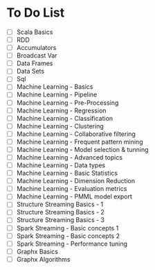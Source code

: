 # To Do List
- [ ] Scala Basics
- [ ] RDD
- [ ] Accumulators
- [ ] Broadcast Var
- [ ] Data Frames
- [ ] Data Sets
- [ ] Sql
- [ ] Machine Learning - Basics
- [ ] Machine Learning - Pipeline
- [ ] Machine Learning - Pre-Processing
- [ ] Machine Learning - Regression
- [ ] Machine Learning - Classification
- [ ] Machine Learning - Clustering
- [ ] Machine Learning - Collaborative filtering
- [ ] Machine Learning - Frequent pattern mining
- [ ] Machine Learning - Model selection & tunning
- [ ] Machine Learning - Advanced topics
- [ ] Machine Learning - Data types
- [ ] Machine Learning - Basic Statistics
- [ ] Machine Learning - Dimension Reduction
- [ ] Machine Learning - Evaluation metrics
- [ ] Machine Learning - PMML model export
- [ ] Structure Streaming Basics - 1
- [ ] Structure Streaming Basics - 2
- [ ] Structure Streaming Basics - 3
- [ ] Spark Streaming - Basic concepts 1
- [ ] Spark Streaming - Basic concepts 2
- [ ] Spark Streaming - Performance tuning
- [ ] Graphx Basics
- [ ] Graphx Algorithms

